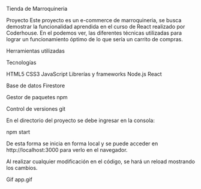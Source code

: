 Tienda de Marroquineria

Proyecto
Este proyecto es un e-commerce de marroquineria, se busca demostrar la funcionalidad aprendida en el curso de React realizado por Coderhouse. En el podemos ver, las diferentes técnicas utilizadas para lograr un funcionamiento óptimo de lo que sería un carrito de compras.

Herramientas utilizadas

Tecnologías

HTML5
CSS3
JavaScript
Librerías y frameworks
Node.js
React

Base de datos
Firestore

Gestor de paquetes
npm

Control de versiones
git


En el directorio del proyecto se debe ingresar en la consola:

npm start

De esta forma se inicia en forma local y se puede acceder en http://localhost:3000 para verlo en el navegador.

Al realizar cualquier modificación en el código, se hará un reload mostrando los cambios.

Gif
app.gif

